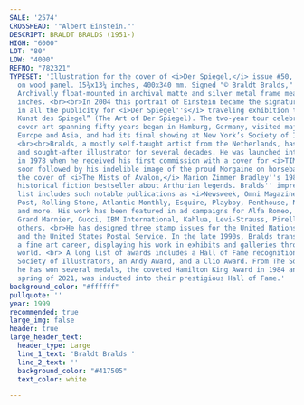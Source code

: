 ```yaml
---
SALE: '2574'
CROSSHEAD: '"Albert Einstein."'
DESCRIPT: BRALDT BRALDS (1951-)
HIGH: "6000"
LOT: "80"
LOW: "4000"
REFNO: "782321"
TYPESET: 'Illustration for the cover of <i>Der Spiegel,</i> issue #50,  1999.  Oil
  on wood panel. 15¾x13¼ inches, 400x340 mm. Signed "© Braldt Bralds," lower right.
  Archivally float-mounted in archival matte and silver metal frame measuring 28½x25
  inches. <br><br>In 2004 this portrait of Einstein became the signature image used
  in all the publicity for <i>Der Spiegel''s</i> traveling exhibition titled “Die
  Kunst des Spiegel” (The Art of Der Spiegel). The two-year tour celebrating the magazine’s
  cover art spanning fifty years began in Hamburg, Germany, visited major cities in
  Europe and Asia, and had its final showing at New York’s Society of Illustrators.
  <br><br>Bralds, a mostly self-taught artist from the Netherlands, has been a prolific
  and sought-after illustrator for several decades. He was launched into fame beginning
  in 1978 when he received his first commission with a cover for <i>TIME</i> magazine
  soon followed by his indelible image of the proud Morgaine on horseback gracing
  the cover of <i>The Mists of Avalon,</i> Marion Zimmer Bradley''s 1983 women-focused
  historical fiction bestseller about Arthurian legends. Bralds'' impressive client
  list includes such notable publications as <i>Newsweek, Omni Magazine, The Washington
  Post, Rolling Stone, Atlantic Monthly, Esquire, Playboy, Penthouse, National Geographic,</i>
  and more. His work has been featured in ad campaigns for Alfa Romeo, Atlantic Records,
  Grand Marnier, Gucci, IBM International, Kahlua, Levi-Strauss, Pirelli Brazil, among
  others. <br>He has designed three stamp issues for the United Nations Postal Service
  and the United States Postal Service. In the late 1990s, Bralds transitioned to
  a fine art career, displaying his work in exhibits and galleries throughout the
  world. <br> A long list of awards includes a Hall of Fame recognition from the Dutch
  Society of Illustrators, an Andy Award, and a Clio Award. From The Society of Illustrators,
  he has won several medals, the coveted Hamilton King Award in 1984 and, just this
  spring of 2021, was inducted into their prestigious Hall of Fame.'
background_color: "#ffffff"
pullquote: ''
year: 1999
recommended: true
large_img: false
header: true
large_header_text:
  header_type: Large
  line_1_text: 'Braldt Bralds '
  line_2_text: ''
  background_color: "#417505"
  text_color: white

---
```


